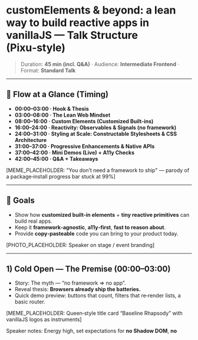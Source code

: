 # customElements & beyond: a lean way to build reactive apps in vanillaJS — Talk Structure (Pixu‑style)

> Duration: **45 min (incl. Q&A)** · Audience: **Intermediate Frontend** · Format: **Standard Talk**

---

## 🧭 Flow at a Glance (Timing)
- **00:00–03:00 · Hook & Thesis**
- **03:00–08:00 · The Lean Web Mindset**
- **08:00–16:00 · Custom Elements (Customized Built‑ins)**
- **16:00–24:00 · Reactivity: Observables & Signals (no framework)**
- **24:00–31:00 · Styling at Scale: Constructable Stylesheets & CSS Architecture**
- **31:00–37:00 · Progressive Enhancements & Native APIs**
- **37:00–42:00 · Mini Demos (Live) + A11y Checks**
- **42:00–45:00 · Q&A + Takeaways**

[MEME_PLACEHOLDER: "You don’t need a framework to ship" — parody of a package‑install progress bar stuck at 99%]

---

## 🎯 Goals
- Show how **customized built‑in elements** + **tiny reactive primitives** can build real apps.
- Keep it **framework‑agnostic**, **a11y‑first**, **fast to reason about**.
- Provide **copy‑pasteable** code you can bring to your product today.

[PHOTO_PLACEHOLDER: Speaker on stage / event branding]

---

## 1) Cold Open — The Premise (00:00–03:00)
- Story: The myth — “no framework ⇒ no app”.
- Reveal thesis: **Browsers already ship the batteries.**
- Quick demo preview: buttons that count, filters that re‑render lists, a basic router.

[MEME_PLACEHOLDER: Queen‑style title card “Baseline Rhapsody” with vanillaJS logos as instruments]

Speaker notes: Energy high, set expectations for **no Shadow DOM**, **no <template>**, **use of `is="…"`**.

---

## 2) The Lean Web Mindset (03:00–08:00)
- Principles: **Less deps**, **More standards**, **Measure first**, **Ship progressively**.
- Constraints we embrace for this talk:
  - **No Shadow DOM**.
  - **No <template>**.
  - **Only customized built‑ins**: `customElements.define('x-thing', Class, { extends: 'button' })` + `is="x-thing"` in markup.
- Impact on DevX: fewer abstractions, easier handoff, better a11y by default.

[MEME_PLACEHOLDER: “What if I told you… HTML is already a component model” (Matrix Morpheus parody)]

---

## 3) Customized Built‑ins 101 (08:00–12:00)
**Why customized built‑ins?**
- Reuse native semantics (button, a, input, details…).
- Automatic accessibility hooks (roles, focus, keyboard) with small additions.
- Zero custom tags in CSS specificity fights.

**Example: A Counter Button**
```html
<!-- Usage: native button + is -->
<button is="x-counter" value="0"></button>
```
```js
class XCounter extends HTMLButtonElement {
  constructor() {
    super();
    this._value = Number(this.getAttribute('value') ?? 0);
    this.addEventListener('click', () => this.setValue(this._value + 1));
  }
  connectedCallback() {
    this.setAttribute('aria-live', 'polite');
    this.setAttribute('type', this.getAttribute('type') || 'button');
    this.render();
  }
  setValue(v){ this._value = v; this.setAttribute('value', String(v)); this.render(); }
  render(){ this.textContent = `Count: ${this._value}`; }
}
customElements.define('x-counter', XCounter, { extends: 'button' });
```

A11y note: live region for dynamic text; preserves **Button** semantics.

[MEME_PLACEHOLDER: “One does not simply re‑invent <button>” (Boromir)]

---

## 4) Lifecycles & Composition Patterns (12:00–16:00)
- Hooks available: `connectedCallback`, `disconnectedCallback`, `attributeChangedCallback`, `adoptedCallback`.
- Composition without Shadow DOM: **data‑attributes**, **closest()**, **delegation**.

**Example: A Toggle Button controlling a region (ARIA)**
```html
<button is="x-toggle" aria-controls="panel-1" aria-expanded="false">Toggle</button>
<section id="panel-1" hidden>
  <p>Peek‑a‑boo!</p>
</section>
```
```js
class XToggle extends HTMLButtonElement {
  static get observedAttributes(){ return ['aria-expanded']; }
  constructor(){ super(); this.addEventListener('click', () => this.toggle()); }
  connectedCallback(){ this.setAttribute('type', 'button'); this.sync(); }
  attributeChangedCallback(){ this.sync(); }
  toggle(){ this.setAttribute('aria-expanded', this.expanded ? 'false' : 'true'); }
  get expanded(){ return this.getAttribute('aria-expanded') === 'true'; }
  sync(){
    const region = document.getElementById(this.getAttribute('aria-controls'));
    if (!region) return;
    region.hidden = !this.expanded;
  }
}
customElements.define('x-toggle', XToggle, { extends: 'button' });
```
A11y: `aria-controls`, `aria-expanded`, and `hidden` state.

[PHOTO_PLACEHOLDER: demo screenshot]

---

## 5) Reactivity Without a Framework (16:00–24:00)
### 5.1 Minimal Observable (EventTarget‑based)
```js
function observable(initial){
  let value = initial;
  const et = new EventTarget();
  return {
    get value(){ return value; },
    set value(v){ value = v; et.dispatchEvent(new Event('change')); },
    subscribe(fn){
      const h = () => fn(value);
      et.addEventListener('change', h);
      fn(value);
      return () => et.removeEventListener('change', h);
    }
  };
}
```

### 5.2 Tiny Signal Primitive
```js
function Signal(initial){
  let v = initial; const subs = new Set();
  return {
    get(){ return v; },
    set(nv){ v = nv; subs.forEach(f => f(v)); },
    subscribe(fn){ subs.add(fn); fn(v); return () => subs.delete(fn); }
  };
}
```

### 5.3 Bind HTML to Signals (No Shadow, No Template)
```html
<div data-bind-text="count"></div>
<button is="x-inc">+1</button>
<button is="x-dec">-1</button>
```
```js
const state = { count: Signal(0) };

function bindText(el, key){
  return state[key].subscribe(v => { el.textContent = String(v); });
}

// Auto-bind by data attribute
document.querySelectorAll('[data-bind-text]').forEach(el => bindText(el, el.dataset.bindText));

class XInc extends HTMLButtonElement { constructor(){ super(); this.addEventListener('click', () => state.count.set(state.count.get()+1)); } }
class XDec extends HTMLButtonElement { constructor(){ super(); this.addEventListener('click', () => state.count.set(state.count.get()-1)); } }
customElements.define('x-inc', XInc, { extends: 'button' });
customElements.define('x-dec', XDec, { extends: 'button' });
```

[MEME_PLACEHOLDER: “Reactivity? Where we’re going we don’t need frameworks.” (Back to the Future)]

---

## 6) Styling at Scale w/ Constructable Stylesheets (24:00–31:00)
- Use **CSSStyleSheet** + `document.adoptedStyleSheets` (works document‑wide, no Shadow DOM required).
- Coexist with existing CSS: `@layer`, `:where()`, attribute gates.

**Example: One Sheet to Rule Them All**
```js
const ui = new CSSStyleSheet();
ui.replaceSync(`
@layer components {
  :where(button[is="x-counter"]) { border: 0; padding: .6rem .9rem; border-radius: .6rem; }
  :where(button[is="x-inc"], button[is="x-dec"]) { font: inherit; padding: .5rem .8rem; }
  [data-bind-text="count"] { font-weight: 700; font-size: 1.25rem; }
}
`);
document.adoptedStyleSheets = [...document.adoptedStyleSheets, ui];
```

**Optional niceties (progressive):** `@scope`, `:has()`, `:focus-visible`, `prefers-reduced-motion`.

[MEME_PLACEHOLDER: “CSS Layers Assemble!” (Avengers assemble parody)]

---

## 7) Progressive Enhancements & Native APIs (31:00–37:00)
- **Form behaviors**: constraint validation + tiny CE helpers.
- **History API mini-router** with a customized link.
- **Popover API** for menus/tooltips (fallbacks if unsupported).

### 7.1 Validating Inputs
```html
<input is="x-number" type="number" min="0" max="10" required>
```
```js
class XNumber extends HTMLInputElement {
  constructor(){ super(); this.addEventListener('input', () => this.reportValidity()); }
  connectedCallback(){ this.addEventListener('invalid', () => this.setAttribute('aria-invalid','true')); }
}
customElements.define('x-number', XNumber, { extends: 'input' });
```

### 7.2 Router‑ish Links
```html
<nav>
  <a is="x-nav" href="/home">Home</a>
  <a is="x-nav" href="/settings">Settings</a>
</nav>
<main id="view"></main>
```
```js
const routes = {
  '/home': () => '<h2>Home</h2><p>Welcome!</p>',
  '/settings': () => '<h2>Settings</h2><p>Be nice to your CSS.</p>'
};
function render(){
  const html = routes[location.pathname] ? routes[location.pathname]() : '<h2>404</h2>';
  document.getElementById('view').innerHTML = html;
}
addEventListener('popstate', render);
render();

class XNav extends HTMLAnchorElement {
  constructor(){ super(); this.addEventListener('click', (e) => {
    e.preventDefault();
    history.pushState({}, '', this.getAttribute('href'));
    render();
  }); }
}
customElements.define('x-nav', XNav, { extends: 'a' });
```

### 7.3 Popover Menu (progressive)
```html
<button is="x-menu" popovertarget="nav-pop">Menu</button>
<nav id="nav-pop" popover>
  <a is="x-nav" href="/home">Home</a>
  <a is="x-nav" href="/settings">Settings</a>
</nav>
```
```js
class XMenu extends HTMLButtonElement { constructor(){ super(); this.addEventListener('click', () => {
  const id = this.getAttribute('popovertarget');
  const el = document.getElementById(id);
  if (el?.togglePopover) el.togglePopover();
}); }}
customElements.define('x-menu', XMenu, { extends: 'button' });
```
A11y: native semantics for `button`, `nav`, and focus trapping not required for popovers (non‑modal), but mind keyboard and dismissal.

[MEME_PLACEHOLDER: “It’s dangerous to go alone! Take this <a>.” (8‑bit Zelda parody)]

---

## 8) Mini Demos + A11y Checklist (37:00–42:00)
**Demo 1**: Counter + Inc/Dec + Live Value (announced)
- Verify: `Tab` order, `Enter/Space`, `aria-live` works.

**Demo 2**: Toggle Section
- Verify: `aria-expanded`, `hidden` toggling, `Esc` if you add key handling.

**Demo 3**: Router + Popover Menu
- Verify: Focus is preserved after navigation, skip links, 404 route.

**A11y Quicklist**
- Use real elements (button, a, input).
- Label all controls; ensure hit target sizes.
- Respect reduced motion; use `:focus-visible`.
- Contrast and `prefers-color-scheme` friendly.

[PHOTO_PLACEHOLDER: Lighthouse/Axe short report screengrab]

---

## 9) Performance & DX Tips (sprinkled throughout)
- Measure: **PerformanceObserver**, **User‑Timing**, **DevTools coverage**.
- Avoid heavy state libs; signals/observables above handle 90%.
- Keep CSS in **@layer components** via one constructable sheet.
- Start islands: sprinkle CEs where they matter, keep HTML declarative.

[MEME_PLACEHOLDER: “Ship it!” release button with confetti]

---

## 10) Slide‑by‑Slide Beat Sheet (Draft)
1. Title — **customElements & beyond**  
   [MEME: Queen cover parody “Vanilla Rhapsody”]
2. Thesis: **Lean ≠ Barebones**  
   [MEME: “More with less” LEGO minimal build]
3. Constraint card — no Shadow DOM, no <template>, only `is`  
   [Meme caption overlay]
4. Customized built‑ins: why they rock  
5. Counter Button code (short)  
6. A11y callouts for buttons (aria‑live)  
7. Toggle example (expanded/controls/hidden)  
8. Composition patterns without shadow  
9. Observable: 8‑line primitive  
10. Signal: 6‑line primitive  
11. Bind UI via data‑attributes  
12. Inc/Dec buttons as CEs  
13. Constructable Stylesheet snippet  
14. CSS Layers and gates (`:where([is="x-…"])`)  
15. Router‑ish links (History API)  
16. Popover API menu  
17. Perf notes (coverage + PO)  
18. A11y checklist (keyboard, focus, labels)  
19. Demo time (live #1)  
20. Demo time (live #2)  
21. Demo time (live #3)  
22. Progressive enhancement matrix (support notes)  
23. Real‑world integration tips (design systems)  
24. Takeaways (3 bullets)  
25. Q&A slide (links + repo gist)  

---

## 11) Exercise Seeds (for workshops / follow‑ups)
- **x-filter (extends input[type="search"])** filtering a list via Signal.
- **x-save (extends button)** that persists state to `localStorage`.
- **x-theme (extends button)** toggling color‑scheme and storing preference.

**Seed: x-theme**
```html
<button is="x-theme" aria-pressed="false">Toggle Theme</button>
```
```js
class XTheme extends HTMLButtonElement {
  constructor(){ super(); this.addEventListener('click', () => this.toggle()); }
  connectedCallback(){ this.setAttribute('type','button'); this.sync(); }
  toggle(){
    const dark = document.documentElement.classList.toggle('dark');
    localStorage.setItem('theme', dark ? 'dark' : 'light');
    this.setAttribute('aria-pressed', String(dark));
  }
  sync(){
    const pref = localStorage.getItem('theme');
    const dark = pref ? pref === 'dark' : matchMedia('(prefers-color-scheme: dark)').matches;
    document.documentElement.classList.toggle('dark', dark);
    this.setAttribute('aria-pressed', String(dark));
  }
}
customElements.define('x-theme', XTheme, { extends: 'button' });
```

---

## 12) Risks, Gotchas, and How to Communicate Them
- **Customized built‑ins support**: ensure you ship **progressive enhancement** and guard server‑rendered HTML accordingly.
- **CSR/SSR**: hydrate by upgrading elements after DOM ready; keep HTML usable pre‑upgrade.
- **A11y is explicit**: use platform semantics; add ARIA only when needed.

[MEME_PLACEHOLDER: “With great power comes great responsibility (for semantics)”]

---

## 13) Final Takeaways (Slide)
- **HTML is your component model**; **CEs = upgrades**, not reinventions.
- **Tiny signals/observables** replace bulky state managers for most UIs.
- **Constructable stylesheets** + **CSS layers** keep CSS tidy and fast.
- **Measure & iterate**; ship **progressively** and **accessibly**.

[PHOTO_PLACEHOLDER: Thank‑you + socials]

---

## 14) Appendix (Paste‑ready Snippets)
### Upgrade Helpers
```js
// Upgrade all CE usages by is="…" once DOM is ready
if (document.readyState !== 'loading') upgrade(); else addEventListener('DOMContentLoaded', upgrade);
function upgrade(){ /* intentionally empty: CE definitions auto‑upgrade when defined */ }
```

### Attribute Utils
```js
const boolAttr = (el, name, v) => v ? el.setAttribute(name,'') : el.removeAttribute(name);
```

### Perf Probe
```js
performance.mark('render-start');
// ...work
performance.mark('render-end');
performance.measure('render', 'render-start', 'render-end');
console.log(performance.getEntriesByName('render')[0].duration.toFixed(2),'ms');
```

---

### Meme & Visual Rhythm Guide
- Use **Queen/rock‑era** intros for chapter breaks (brand‑safe parodies).
- **Progress bar** jokes when contrasting npm marathon vs native APIs.
- **Matrix/Morpheus** for “HTML is a component model”.
- **Avengers assemble** for CSS Layers section.
- **8‑bit Zelda** for links/router slide.
- **Ship it** confetti for perf wrap.

[PHOTO_PLACEHOLDER: collage panel spots for event photos]

---

### Notes for Reveal.js Build (Later)
- Keep code font large; no slide exceeds ~12 lines of code.
- Color‑blind‑safe palette; ensure 4.5:1 contrast.
- Provide a **demo.html** that works offline; no bundlers needed.
- Keyboard map: `Space` advances; live demos ready in iframes.

